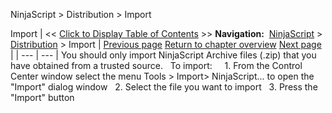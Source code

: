 ﻿
NinjaScript > Distribution > Import

Import
| << [Click to Display Table of Contents](import.md) >> **Navigation:**     [NinjaScript](ninjascript-1.md) > [Distribution](distribution-1.md) > Import | [Previous page](considerations_for_compiled_assemblies-1.md) [Return to chapter overview](distribution-1.md) [Next page](export-1.md) |
| --- | --- |
You should only import NinjaScript Archive files (.zip) that you have obtained from a trusted source.
 
To import:
 
   1. From the Control Center window select the menu Tools > Import> NinjaScript... to open the "Import" dialog window
   2. Select the file you want to import
   3. Press the "Import" button
